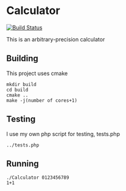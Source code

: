 # Calculator
[![Build Status](https://github.com/RomainL972/Calculator/workflows/C/C++%20CI/badge.svg)](https://github.com/RomainL972/Calculator/actions)

This is an arbitrary-precision calculator

## Building
This project uses cmake
```
mkdir build
cd build
cmake ..
make -j(number of cores+1)
```

## Testing
I use my own php script for testing, tests.php
```
../tests.php
```

## Running
```
./Calculator 0123456789
1+1
```
